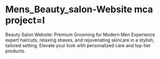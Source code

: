 # Mens_Beauty_salon-Website mca project=I
Beauty Salon Website: Premium Grooming for Modern Men Experience expert haircuts, relaxing shaves, and rejuvenating skincare in a stylish, tailored setting. Elevate your look with personalized care and top-tier products.
